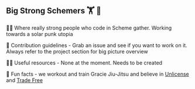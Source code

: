## Big Strong Schemers 🏋️ 🤔


🙋‍♀️ Where really strong people who code in Scheme gather. Working towards a solar punk utopia

🌈 Contribution guidelines - Grab an issue and see if you want to work on it. Always refer to the project section for big picture overview

👩‍💻 Useful resources - None at the moment. Needs to be created

🍿 Fun facts - we workout and train Gracie Jiu-Jitsu and believe in [Unlicense](https://unlicense.org/) and [Trade Free](https://www.trade-free.org/)
